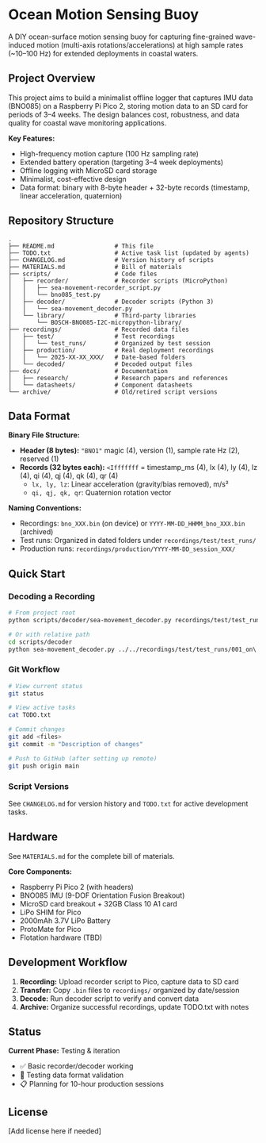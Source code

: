 # Ocean Motion Sensing Buoy

A DIY ocean-surface motion sensing buoy for capturing fine-grained wave-induced motion (multi-axis rotations/accelerations) at high sample rates (~10–100 Hz) for extended deployments in coastal waters.

## Project Overview

This project aims to build a minimalist offline logger that captures IMU data (BNO085) on a Raspberry Pi Pico 2, storing motion data to an SD card for periods of 3–4 weeks. The design balances cost, robustness, and data quality for coastal wave monitoring applications.

**Key Features:**
- High-frequency motion capture (100 Hz sampling rate)
- Extended battery operation (targeting 3–4 week deployments)
- Offline logging with MicroSD card storage
- Minimalist, cost-effective design
- Data format: binary with 8-byte header + 32-byte records (timestamp, linear acceleration, quaternion)

## Repository Structure

```
.
├── README.md                 # This file
├── TODO.txt                  # Active task list (updated by agents)
├── CHANGELOG.md              # Version history of scripts
├── MATERIALS.md              # Bill of materials
├── scripts/                  # Code files
│   ├── recorder/             # Recorder scripts (MicroPython)
│   │   ├── sea-movement-recorder_script.py
│   │   └── bno085_test.py
│   ├── decoder/              # Decoder scripts (Python 3)
│   │   └── sea-movement_decoder.py
│   └── library/              # Third-party libraries
│       └── BOSCH-BNO085-I2C-micropython-library/
├── recordings/               # Recorded data files
│   ├── test/                 # Test recordings
│   │   └── test_runs/        # Organized by test session
│   ├── production/           # Real deployment recordings
│   │   └── 2025-XX-XX_XXX/   # Date-based folders
│   └── decoded/              # Decoded output files
├── docs/                     # Documentation
│   ├── research/             # Research papers and references
│   └── datasheets/           # Component datasheets
└── archive/                  # Old/retired script versions
```

## Data Format

**Binary File Structure:**
- **Header (8 bytes):** `"BNO1"` magic (4), version (1), sample rate Hz (2), reserved (1)
- **Records (32 bytes each):** `<Ifffffff` = timestamp_ms (4), lx (4), ly (4), lz (4), qi (4), qj (4), qk (4), qr (4)
  - `lx, ly, lz`: Linear acceleration (gravity/bias removed), m/s²
  - `qi, qj, qk, qr`: Quaternion rotation vector

**Naming Conventions:**
- Recordings: `bno_XXX.bin` (on device) or `YYYY-MM-DD_HHMM_bno_XXX.bin` (archived)
- Test runs: Organized in dated folders under `recordings/test/test_runs/`
- Production runs: `recordings/production/YYYY-MM-DD_session_XXX/`

## Quick Start

### Decoding a Recording

```bash
# From project root
python scripts/decoder/sea-movement_decoder.py recordings/test/test_runs/001_on\ desk/bno_009.bin

# Or with relative path
cd scripts/decoder
python sea-movement_decoder.py ../../recordings/test/test_runs/001_on\ desk/bno_009.bin
```

### Git Workflow

```bash
# View current status
git status

# View active tasks
cat TODO.txt

# Commit changes
git add <files>
git commit -m "Description of changes"

# Push to GitHub (after setting up remote)
git push origin main
```

### Script Versions

See `CHANGELOG.md` for version history and `TODO.txt` for active development tasks.

## Hardware

See `MATERIALS.md` for the complete bill of materials.

**Core Components:**
- Raspberry Pi Pico 2 (with headers)
- BNO085 IMU (9-DOF Orientation Fusion Breakout)
- MicroSD card breakout + 32GB Class 10 A1 card
- LiPo SHIM for Pico
- 2000mAh 3.7V LiPo Battery
- ProtoMate for Pico
- Flotation hardware (TBD)

## Development Workflow

1. **Recording:** Upload recorder script to Pico, capture data to SD card
2. **Transfer:** Copy `.bin` files to `recordings/` organized by date/session
3. **Decode:** Run decoder script to verify and convert data
4. **Archive:** Organize successful recordings, update TODO.txt with notes

## Status

**Current Phase:** Testing & iteration
- ✅ Basic recorder/decoder working
- 🔄 Testing data format validation
- 📋 Planning for 10-hour production sessions

## License

[Add license here if needed]

